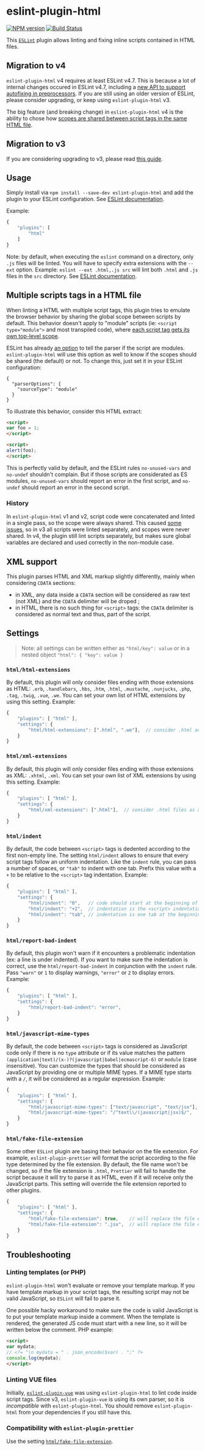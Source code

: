 eslint-plugin-html
==================

[![NPM version](https://img.shields.io/npm/v/eslint-plugin-html.svg)](https://www.npmjs.com/package/eslint-plugin-html)
[![Build Status](https://travis-ci.org/BenoitZugmeyer/eslint-plugin-html.svg?branch=master)](https://travis-ci.org/BenoitZugmeyer/eslint-plugin-html)


This [`ESLint`](http://eslint.org) plugin allows linting and fixing inline scripts contained in HTML
files.

Migration to v4
---------------

`eslint-plugin-html` v4 requires at least ESLint v4.7.  This is because a lot of internal changes
occured in ESLint v4.7, including a [new API to support autofixing in
preprocessors](https://eslint.org/docs/developer-guide/working-with-plugins#processors-in-plugins).
If you are still using an older version of ESLint, please consider upgrading, or keep using
`eslint-plugin-html` v3.

The big feature (and breaking change) in `eslint-plugin-html` v4 is the ability to chose how [scopes
are shared between script tags in the same HTML file](#multiple-scripts-tags-in-a-html-file).


Migration to v3
---------------

If you are considering upgrading to v3, please read [this guide](MIGRATION_TO_V3.md).

Usage
-----

Simply install via `npm install --save-dev eslint-plugin-html` and add the plugin to your ESLint
configuration. See
[ESLint documentation](http://eslint.org/docs/user-guide/configuring#configuring-plugins).

Example:

```javascript
{
    "plugins": [
        "html"
    ]
}
```

Note: by default, when executing the `eslint` command on a directory, only `.js` files will be
linted. You will have to specify extra extensions with the `--ext` option. Example: `eslint --ext
.html,.js src` will lint both `.html` and `.js` files in the `src` directory. See [ESLint
documentation](http://eslint.org/docs/user-guide/command-line-interface#ext).

Multiple scripts tags in a HTML file
------------------------------------

When linting a HTML with multiple script tags, this plugin tries to emulate the browser behavior by
sharing the global scope between scripts by default.  This behavior doesn't apply to "module"
scripts (ie: `<script type="module">` and most transpiled code), where [each script tag gets its own
top-level scope](http://exploringjs.com/es6/ch_modules.html#_modules).

ESLint has already [an
option](https://eslint.org/docs/user-guide/configuring#specifying-parser-options) to tell the parser
if the script are modules.  `eslint-plugin-html` will use this option as well to know if the scopes
should be shared (the default) or not.  To change this, just set it in your ESLint configuration:

```
{
  "parserOptions": {
    "sourceType": "module"
  }
}
```

To illustrate this behavior, consider this HTML extract:

```html
<script>
var foo = 1;
</script>

<script>
alert(foo);
</script>
```

This is perfectly valid by default, and the ESLint rules `no-unused-vars` and `no-undef` shouldn't
complain.  But if those scripts are considerated as ES modules, `no-unused-vars` should report an
error in the first script, and `no-undef` should report an error in the second script.

### History

In `eslint-plugin-html` v1 and v2, script code were concatenated and linted in a single pass, so
the scope were always shared.  This caused [some issues](MIGRATION_TO_V3.md), so in v3 all scripts
were linted separately, and scopes were never shared.  In v4, the plugin still lint scripts
separately, but makes sure global variables are declared and used correctly in the non-module case.


XML support
-----------

This plugin parses HTML and XML markup slightly differently, mainly when considering `CDATA`
sections:
* in XML, any data inside a `CDATA` section will be considered as raw text (not XML) and the `CDATA`
  delimiter will be droped ;
* in HTML, there is no such thing for `<script>` tags: the `CDATA` delimiter is considered as normal
  text and thus, part of the script.


Settings
--------

> Note: all settings can be written either as `"html/key": value` or in a nested object `"html": {
> "key": value }`

### `html/html-extensions`

By default, this plugin will only consider files ending with those extensions as HTML: `.erb`,
`.handlebars`, `.hbs`, `.htm`, `.html`, `.mustache`, `.nunjucks`, `.php`, `.tag`, `.twig`, `.vue`,
`.we`. You can set your own list of HTML extensions by using this setting. Example:

```javascript
{
    "plugins": [ "html" ],
    "settings": {
        "html/html-extensions": [".html", ".we"],  // consider .html and .we files as HTML
    }
}
```


### `html/xml-extensions`

By default, this plugin will only consider files ending with those extensions as XML: `.xhtml`,
`.xml`. You can set your own list of XML extensions by using this setting. Example:

```javascript
{
    "plugins": [ "html" ],
    "settings": {
        "html/xml-extensions": [".html"],  // consider .html files as XML
    }
}
```


### `html/indent`

By default, the code between `<script>` tags is dedented according to the first non-empty line. The
setting `html/indent` allows to ensure that every script tags follow an uniform indentation. Like
the `indent` rule, you can pass a number of spaces, or `"tab"` to indent with one tab. Prefix this
value with a `+` to be relative to the `<script>` tag indentation. Example:

```javascript
{
    "plugins": [ "html" ],
    "settings": {
        "html/indent": "0",   // code should start at the beginning of the line (no initial indentation).
        "html/indent": "+2",  // indentation is the <script> indentation plus two spaces.
        "html/indent": "tab", // indentation is one tab at the beginning of the line.
    }
}
```


### `html/report-bad-indent`

By default, this plugin won't warn if it encounters a problematic indentation (ex: a line is under
indented). If you want to make sure the indentation is correct, use the `html/report-bad-indent` in
conjunction with the `indent` rule. Pass `"warn"` or `1` to display warnings, `"error"` or `2` to
display errors. Example:

```javascript
{
    "plugins": [ "html" ],
    "settings": {
        "html/report-bad-indent": "error",
    }
}
```


### `html/javascript-mime-types`

By default, the code between `<script>` tags is considered as JavaScript code only if there is no
`type` attribute or if its value matches the pattern
`(application|text)/(x-)?(javascript|babel|ecmascript-6)` or `module` (case insensitive). You can
customize the types that should be considered as JavaScript by providing one or multiple MIME types.
If a MIME type starts with a `/`, it will be considered as a regular expression. Example:

```javascript
{
    "plugins": [ "html" ],
    "settings": {
        "html/javascript-mime-types": ["text/javascript", "text/jsx"],  // also use script tags with a "text/jsx" type attribute
        "html/javascript-mime-types": "/^text\\/(javascript|jsx)$/",    // same thing
    }
}
```

### `html/fake-file-extension`

Some other `ESLint` plugin are basing their behavior on the file extension.  For example,
`eslint-plugin-prettier` will format the script according to the file type determined by the file
extension.  By default, the file name won't be changed, so if the file extension is `.html`,
`Prettier` will fail to handle the script because it will try to parse it as HTML, even if it will
receive only the JavaScript parts.  This setting will override the file extension reported to other
plugins.

```javascript
{
    "plugins": [ "html" ],
    "settings": {
        "html/fake-file-extension": true,    // will replace the file extension with ".js"
        "html/fake-file-extension": ".jsx",  // will replace the file extension with ".jsx"
    }
}
```


Troubleshooting
---------------

### Linting templates (or PHP)

`eslint-plugin-html` won't evaluate or remove your template markup.  If you have template markup in
your script tags, the resulting script may not be valid JavaScript, so `ESLint` will fail to parse
it.

One possible hacky workaround to make sure the code is valid JavaScript is to put your template
markup inside a comment.  When the template is rendered, the generated JS code must start with a new
line, so it will be written below the comment.  PHP example:

```html
<script>
var mydata;
// <?= "\n mydata = " . json_encode($var) . ";" ?>
console.log(mydata);
</script>
```


### Linting VUE files

Initially, [`eslint-plugin-vue`](https://github.com/vuejs/eslint-plugin-vue) was using
`eslint-plugin-html` to lint code inside script tags.  Since v3, `eslint-plugin-vue` is using its
own parser, so it is *incompatible* with `eslint-plugin-html`.  You should remove
`eslint-plugin-html` from your dependencies if you still have this.


### Compatibility with `eslint-plugin-prettier`

Use the setting [`html/fake-file-extension`](#htmlfake-file-extension).
